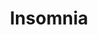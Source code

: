 ---
layout: song
redirect_from: /Home/Song/25
id: 25
title: Insomnia
artist: Kraedt
genre: Drum & Bass
image: Insomnia.jpg
buy-able: true
downloadable: false
yt-id: alFf6SK0H-Y
itunes: https://itunes.apple.com/us/album/insomnia-single/id979956296
beatport: https://www.beatport.com/release/insomnia/1501755
gplay: https://play.google.com/store/music/album?id=Bcigmf6mus3ny6hnhwgnxrxp2fi&tid=song-Tctrqjkhvma5duww27ujd6fijlu
amazon: https://www.amazon.com/Insomnia-Original-Mix/dp/B00V89C7QW/ref=sr_1_20?s=dmusic&ie=UTF8&qid=1491041296&sr=1-20&keywords=Kraedt
spotify: https://open.spotify.com/album/6PKmwO3bqyDazi0XsG0b3k
license: 3
---
